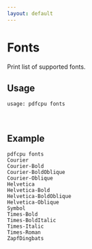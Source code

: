 ```yaml
---
layout: default
---
```


# Fonts

Print list of supported fonts.

## Usage

```
usage: pdfcpu fonts
```

<br>


## Example

```
pdfcpu fonts
Courier
Courier-Bold
Courier-BoldOblique
Courier-Oblique
Helvetica
Helvetica-Bold
Helvetica-BoldOblique
Helvetica-Oblique
Symbol
Times-Bold
Times-BoldItalic
Times-Italic
Times-Roman
ZapfDingbats
```